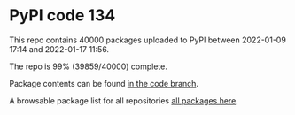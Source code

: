# PyPI code 134

This repo contains 40000 packages uploaded to PyPI between 
2022-01-09 17:14 and 2022-01-17 11:56.

The repo is 99% (39859/40000) complete.

Package contents can be found [in the code branch](https://github.com/pypi-data/pypi-mirror-134/tree/code/packages).

A browsable package list for all repositories [all packages here](https://pypi-data.github.io/website/repositories/pypi-mirror-134).


